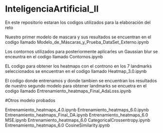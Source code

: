 # InteligenciaArtificial_II
En este repositorio estaran los codigos utilizados para la elaboración del reto

Nuestro primer modelo de mascara y sus resultados se encuentran en el codigo llamado Modelo_de_Máscaras_y_Prueba_DataSet_Externo.ipynb

Los contornos utilizados para posteriormente aplicarles un Gaussian blur se enceuntra en el codigo llamado Contornos.ipynb

EL codigo para obtener los heatmaps con el controno en los 7 landmarks seleccionados se encuentran en el codigo llamado Heatmap_3.0.ipynb

El codigo donde entrenamos y donde tambien se encuentran los resultados de nuestro segundo modelo para obtener landmarks se encuetra en el codigo llamado Entrenamiento_heatmaps_Final_AdaLoss.ipynb

#Otros modelo probados 

Entrenamiento_heatmaps_4.0.ipynb
Entrenamiento_heatmaps_6.0.ipynb
Entrenamiento_heatmaps_Final_DA.ipynb
Entrenamiento_heatmaps_6.0 MSE.ipynb
Entrenamiento_heatmaps_6.0 CategoricalCrossentropy.ipynb
Entrenamiento_heatmaps_6.0 CosineSimilarity.ipynb

